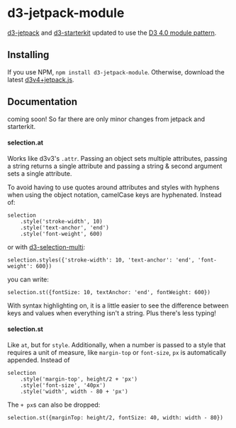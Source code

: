 # d3-jetpack-module

[d3-jetpack](https://github.com/gka/d3-jetpack) and [d3-starterkit](https://github.com/1wheel/d3-starterkit) updated to use the [D3 4.0 module pattern](https://bost.ocks.org/mike/d3-plugin/). 

## Installing

If you use NPM, `npm install d3-jetpack-module`. Otherwise, download the latest [d3v4+jetpack.js](https://raw.githubusercontent.com/1wheel/d3/jetpack/build/d3v4%2Bjetpack.js).

## Documentation

coming soon! So far there are only minor changes from jetpack and starterkit. 

#### selection.at

Works like d3v3's `.attr`. Passing an object sets multiple attributes, passing a string returns a single attribute and passing a string & second argument sets a single attribute.

To avoid having to use quotes around attributes and styles with hyphens when using the object notation, camelCase keys are hyphenated. Instead of:

    selection
        .style('stroke-width', 10)
        .style('text-anchor', 'end')
        .style('font-weight', 600)

or with [d3-selection-multi](https://github.com/d3/d3-selection-multi): 

    selection.styles({'stroke-width': 10, 'text-anchor': 'end', 'font-weight': 600})

you can write: 

    selection.st({fontSize: 10, textAnchor: 'end', fontWeight: 600})

With syntax highlighting on, it is a little easier to see the difference between keys and values when everything isn't a string. Plus there's less typing! 



#### selection.st

Like `at`, but for `style`. Additionally, when a number is passed to a style that requires a unit of measure, like `margin-top` or `font-size`, `px` is automatically appended. Instead of 

    selection
        .style('margin-top', height/2 + 'px')
        .style('font-size', '40px')
        .style('width', width - 80 + 'px')

The `+ px`s can also be dropped: 

    selection.st({marginTop: height/2, fontSize: 40, width: width - 80})






